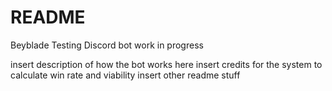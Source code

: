 # README
Beyblade Testing Discord bot work in progress

insert description of how the bot works here
insert credits for the system to calculate win rate and viability
insert other readme stuff
